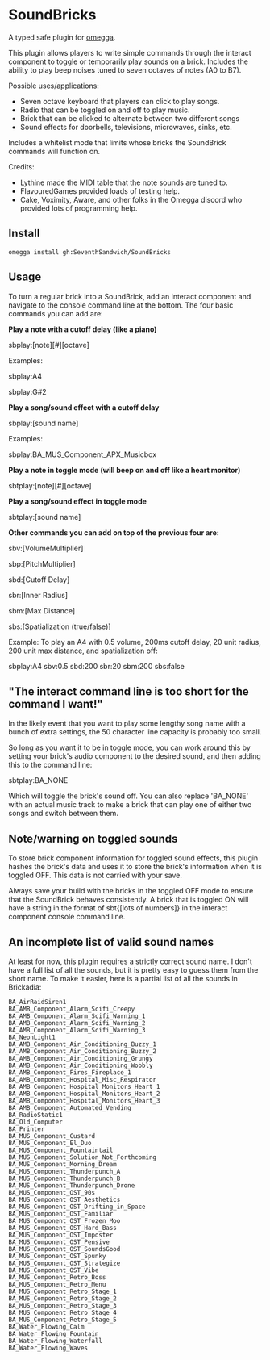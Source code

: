 <!--

When uploading your plugin to github/gitlab
start your repo name with "omegga-"

example: https://github.com/SeventhSandwich/omegga-SoundBricks

Your plugin will be installed via omegga install gh:SeventhSandwich/SoundBricks

-->

# SoundBricks

A typed safe plugin for [omegga](https://github.com/brickadia-community/omegga).

This plugin allows players to write simple commands through the interact
component to toggle or temporarily play sounds on a brick. Includes the
ability to play beep noises tuned to seven octaves of notes (A0 to B7).

Possible uses/applications:
 - Seven octave keyboard that players can click to play songs.
 - Radio that can be toggled on and off to play music.
 - Brick that can be clicked to alternate between two different songs
 - Sound effects for doorbells, televisions, microwaves, sinks, etc.

 Includes a whitelist mode that limits whose bricks the SoundBrick commands
 will function on.

 Credits:
 - Lythine made the MIDI table that the note sounds are tuned to.
 - FlavouredGames provided loads of testing help.
 - Cake, Voximity, Aware, and other folks in the Omegga discord who provided
 lots of programming help.


## Install

`omegga install gh:SeventhSandwich/SoundBricks`


## Usage

To turn a regular brick into a SoundBrick, add an interact component and navigate
to the console command line at the bottom. The four basic commands you can add are:

**Play a note with a cutoff delay (like a piano)**

sbplay:[note][#][octave]

Examples:

sbplay:A4

sbplay:G#2


**Play a song/sound effect with a cutoff delay**

sbplay:[sound name]

Examples:

sbplay:BA_MUS_Component_APX_Musicbox


**Play a note in toggle mode (will beep on and off like a heart monitor)**

sbtplay:[note][#][octave]


**Play a song/sound effect in toggle mode**

sbtplay:[sound name]


**Other commands you can add on top of the previous four are:**

sbv:[VolumeMultiplier]

sbp:[PitchMultiplier]

sbd:[Cutoff Delay]

sbr:[Inner Radius]

sbm:[Max Distance]

sbs:[Spatialization (true/false)]


Example: To play an A4 with 0.5 volume, 200ms cutoff delay, 20 unit radius, 200 unit max distance, and spatialization off:

sbplay:A4 sbv:0.5 sbd:200 sbr:20 sbm:200 sbs:false

## "The interact command line is too short for the command I want!"

In the likely event that you want to play some lengthy song name with a bunch of
extra settings, the 50 character line capacity is probably too small.

So long as you want it to be in toggle mode, you can work around this by setting
your brick's audio component to the desired sound, and then adding this to the command line:

sbtplay:BA_NONE

Which will toggle the brick's sound off. You can also replace 'BA_NONE' with an actual
music track to make a brick that can play one of either two songs and switch between them.

## Note/warning on toggled sounds

To store brick component information for toggled sound effects, this plugin hashes
the brick's data and uses it to store the brick's information when it is toggled OFF.
This data is not carried with your save.

Always save your build with the bricks in the toggled OFF mode to ensure that the
SoundBrick behaves consistently. A brick that is toggled ON will have a string
in the format of sbt{[lots of numbers]} in the interact component console command line.

## An incomplete list of valid sound names

At least for now, this plugin requires a strictly correct sound name.
I don't have a full list of all the sounds, but it is pretty easy to guess them from the short name.
To make it easier, here is a partial list of all the sounds in Brickadia:
```
BA_AirRaidSiren1
BA_AMB_Component_Alarm_Scifi_Creepy
BA_AMB_Component_Alarm_Scifi_Warning_1
BA_AMB_Component_Alarm_Scifi_Warning_2
BA_AMB_Component_Alarm_Scifi_Warning_3
BA_NeonLight1
BA_AMB_Component_Air_Conditioning_Buzzy_1
BA_AMB_Component_Air_Conditioning_Buzzy_2
BA_AMB_Component_Air_Conditioning_Grungy
BA_AMB_Component_Air_Conditioning_Wobbly
BA_AMB_Component_Fires_Fireplace_1
BA_AMB_Component_Hospital_Misc_Respirator
BA_AMB_Component_Hospital_Monitors_Heart_1
BA_AMB_Component_Hospital_Monitors_Heart_2
BA_AMB_Component_Hospital_Monitors_Heart_3
BA_AMB_Component_Automated_Vending
BA_RadioStatic1
BA_Old_Computer
BA_Printer
BA_MUS_Component_Custard
BA_MUS_Component_El_Duo
BA_MUS_Component_Fountaintail
BA_MUS_Component_Solution_Not_Forthcoming
BA_MUS_Component_Morning_Dream
BA_MUS_Component_Thunderpunch_A
BA_MUS_Component_Thunderpunch_B
BA_MUS_Component_Thunderpunch_Drone
BA_MUS_Component_OST_90s
BA_MUS_Component_OST_Aesthetics
BA_MUS_Component_OST_Drifting_in_Space
BA_MUS_Component_OST_Familiar
BA_MUS_Component_OST_Frozen_Moo
BA_MUS_Component_OST_Hard_Bass
BA_MUS_Component_OST_Imposter
BA_MUS_Component_OST_Pensive
BA_MUS_Component_OST_SoundsGood
BA_MUS_Component_OST_Spunky
BA_MUS_Component_OST_Strategize
BA_MUS_Component_OST_Vibe
BA_MUS_Component_Retro_Boss
BA_MUS_Component_Retro_Menu
BA_MUS_Component_Retro_Stage_1
BA_MUS_Component_Retro_Stage_2
BA_MUS_Component_Retro_Stage_3
BA_MUS_Component_Retro_Stage_4
BA_MUS_Component_Retro_Stage_5
BA_Water_Flowing_Calm
BA_Water_Flowing_Fountain
BA_Water_Flowing_Waterfall
BA_Water_Flowing_Waves
```
